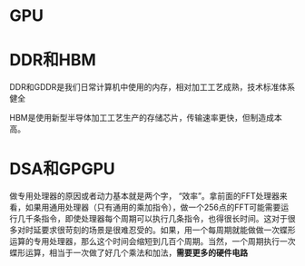 # GPU



# DDR和HBM

DDR和GDDR是我们日常计算机中使用的内存，相对加工工艺成熟，技术标准体系健全

HBM是使用新型半导体加工工艺生产的存储芯片，传输速率更快，但制造成本高。

# DSA和GPGPU

做专用处理器的原因或者动力基本就是两个字， “效率”。拿前面的FFT处理器来看，如果用通用处理器（只有通用的乘加指令），做一个256点的FFT可能需要运行几千条指令，即使处理器每个周期可以执行几条指令，也得很长时间。这对于很多对时延要求很苛刻的场景是很难忍受的。如果，用一个每周期就能做做一次蝶形运算的专用处理器，那么这个时间会缩短到几百个周期。当然，一个周期执行一次蝶形运算，相当于一次做了好几个乘法和加法，**需要更多的硬件电路**
